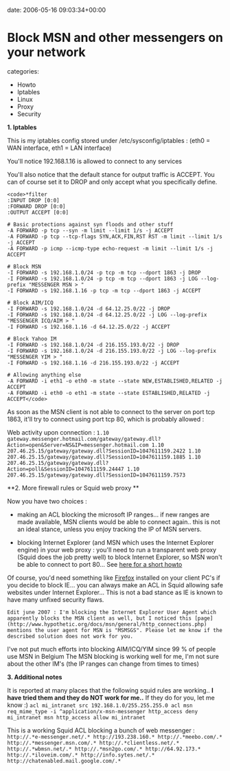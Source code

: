 


date: 2006-05-16 09:03:34+00:00


# Block MSN and other messengers on your network

categories:
- Howto
- Iptables
- Linux
- Proxy
- Security


**1. Iptables**

This is my iptables config stored under /etc/sysconfig/iptables :
(eth0 = WAN interface, eth1 = LAN interface)

You'll notice 192.168.1.16 is allowed to connect to any services

You'll also notice that the default stance for output traffic is ACCEPT.
You can of course set it to DROP and only accept what you specifically define.


    
    <code>*filter
    :INPUT DROP [0:0]
    :FORWARD DROP [0:0]
    :OUTPUT ACCEPT [0:0]
    
    # Basic protections against syn floods and other stuff
    -A FORWARD -p tcp --syn -m limit --limit 1/s -j ACCEPT
    -A FORWARD -p tcp --tcp-flags SYN,ACK,FIN,RST RST -m limit --limit 1/s -j ACCEPT
    -A FORWARD -p icmp --icmp-type echo-request -m limit --limit 1/s -j ACCEPT
    
    # Block MSN
    -I FORWARD -s 192.168.1.0/24 -p tcp -m tcp --dport 1863 -j DROP
    -I FORWARD -s 192.168.1.0/24 -p tcp -m tcp --dport 1863 -j LOG --log-prefix "MESSENGER MSN > "
    -I FORWARD -s 192.168.1.16 -p tcp -m tcp --dport 1863 -j ACCEPT
    
    # Block AIM/ICQ
    -I FORWARD -s 192.168.1.0/24 -d 64.12.25.0/22 -j DROP
    -I FORWARD -s 192.168.1.0/24 -d 64.12.25.0/22 -j LOG --log-prefix "MESSENGER ICQ/AIM > "
    -I FORWARD -s 192.168.1.16 -d 64.12.25.0/22 -j ACCEPT
    
    # Block Yahoo IM
    -I FORWARD -s 192.168.1.0/24 -d 216.155.193.0/22 -j DROP
    -I FORWARD -s 192.168.1.0/24 -d 216.155.193.0/22 -j LOG --log-prefix "MESSENGER YIM > "
    -I FORWARD -s 192.168.1.16 -d 216.155.193.0/22 -j ACCEPT
    
    # Allowing anything else
    -A FORWARD -i eth1 -o eth0 -m state --state NEW,ESTABLISHED,RELATED -j ACCEPT
    -A FORWARD -i eth0 -o eth1 -m state --state ESTABLISHED,RELATED -j ACCEPT</code>



As soon as the MSN client is not able to connect to the server on port tcp 1863, it'll try to connect using port tcp 80, which is probably allowed :

Web activity upon connection :
`1.10         gateway.messenger.hotmail.com/gateway/gateway.dll?Action=open&Server=NS&IP=messenger.hotmail.com
1.10         207.46.25.15/gateway/gateway.dll?SessionID=1047611159.2422
1.10         207.46.25.15/gateway/gateway.dll?SessionID=1047611159.1885
1.10         207.46.25.15/gateway/gateway.dll?Action=poll&SessionID=1047611159.24447
1.10         207.46.25.15/gateway/gateway.dll?SessionID=1047611159.7573`

**2. More firewall rules or Squid web proxy **

Now you have two choices :

- making an ACL blocking the microsoft IP ranges... if new ranges are made available, MSN clients would be able to connect again.. this is not an ideal stance, unless you enjoy tracking the IP of MSN servers.

- blocking Internet Explorer (and MSN which uses the Internet Explorer engine) in your web proxy : you'll need to run a transparent web proxy (Squid does the job pretty well) to block Internet Explorer, so MSN won't be able to connect to port 80... See [here for a short howto](http://blog.wains.be/post/blocking-internet-explorer-with-the-squid-web-proxy/)

Of course, you'd need something like [Firefox](http://www.mozilla.com) installed on your client PC's if you decide to block IE... you can always make an ACL in Squid allowing safe websites under Internet Explorer... This is not a bad stance as IE is known to have many unfixed security flaws.

`Edit june 2007 : I'm blocking the Internet Explorer User Agent which apparently blocks the MSN client as well, but I noticed this [page](http://www.hypothetic.org/docs/msn/general/http_connections.php) mentions the user agent for MSN is "MSMSGS". Please let me know if the described solution does not work for you.`

I've not put much efforts into blocking AIM/ICQ/YIM since 99 % of people use MSN in Belgium
The MSN blocking is working well for me, I'm not sure about the other IM's (the IP ranges can change from times to times)

**3. Additional notes**

It is reported at many places that the following squid rules are working.. **I have tried them and they do NOT work for me..** If they do for you, let me know :)
`acl mi_intranet src 192.168.1.0/255.255.255.0
acl msn req_mime_type -i ^application/x-msn-messenger
http_access deny mi_intranet msn
http_access allow mi_intranet `

This is a working Squid ACL blocking a bunch of web messenger :
`http://.*e-messenger.net/.*
http://193.238.160.*
http://.*meebo.com/.*
http://.*messenger.msn.com/.*
http://.*clientless.net/.*
http://.*wbmsn.net/.*
http://.*msn2go.com/.*
http://64.92.173.*
http://.*iloveim.com/.*
http://info.sytes.net/.*
http://chatenabled.mail.google.com/.*`
